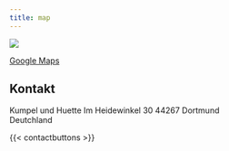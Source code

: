 ```yaml
---
title: map
---
```


![](/uploads/map.png)

[Google Maps](https://maps.app.goo.gl/Tado4PkLB8r99nMU8)

## Kontakt

Kumpel und Huette
Im Heidewinkel 30 
44267 Dortmund  
Deutchland

{{< contactbuttons >}}